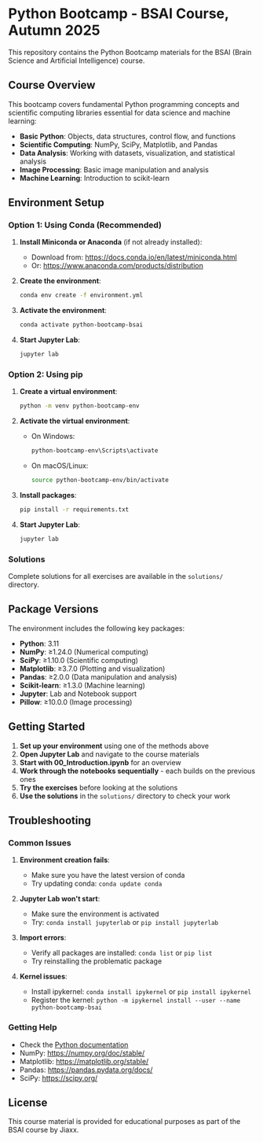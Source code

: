 # Python Bootcamp - BSAI Course, Autumn 2025

This repository contains the Python Bootcamp materials for the BSAI (Brain Science and Artificial Intelligence) course.

## Course Overview

This bootcamp covers fundamental Python programming concepts and scientific computing libraries essential for data science and machine learning:

- **Basic Python**: Objects, data structures, control flow, and functions
- **Scientific Computing**: NumPy, SciPy, Matplotlib, and Pandas
- **Data Analysis**: Working with datasets, visualization, and statistical analysis
- **Image Processing**: Basic image manipulation and analysis
- **Machine Learning**: Introduction to scikit-learn

## Environment Setup

### Option 1: Using Conda (Recommended)

1. **Install Miniconda or Anaconda** (if not already installed):
   - Download from: https://docs.conda.io/en/latest/miniconda.html
   - Or: https://www.anaconda.com/products/distribution

2. **Create the environment**:
   ```bash
   conda env create -f environment.yml
   ```

3. **Activate the environment**:
   ```bash
   conda activate python-bootcamp-bsai
   ```

4. **Start Jupyter Lab**:
   ```bash
   jupyter lab
   ```

### Option 2: Using pip

1. **Create a virtual environment**:
   ```bash
   python -m venv python-bootcamp-env
   ```

2. **Activate the virtual environment**:
   - On Windows:
     ```bash
     python-bootcamp-env\Scripts\activate
     ```
   - On macOS/Linux:
     ```bash
     source python-bootcamp-env/bin/activate
     ```

3. **Install packages**:
   ```bash
   pip install -r requirements.txt
   ```

4. **Start Jupyter Lab**:
   ```bash
   jupyter lab
   ```

### Solutions

Complete solutions for all exercises are available in the `solutions/` directory.

## Package Versions

The environment includes the following key packages:

- **Python**: 3.11
- **NumPy**: ≥1.24.0 (Numerical computing)
- **SciPy**: ≥1.10.0 (Scientific computing)
- **Matplotlib**: ≥3.7.0 (Plotting and visualization)
- **Pandas**: ≥2.0.0 (Data manipulation and analysis)
- **Scikit-learn**: ≥1.3.0 (Machine learning)
- **Jupyter**: Lab and Notebook support
- **Pillow**: ≥10.0.0 (Image processing)

## Getting Started

1. **Set up your environment** using one of the methods above
2. **Open Jupyter Lab** and navigate to the course materials
3. **Start with 00_Introduction.ipynb** for an overview
4. **Work through the notebooks sequentially** - each builds on the previous ones
5. **Try the exercises** before looking at the solutions
6. **Use the solutions** in the `solutions/` directory to check your work

## Troubleshooting

### Common Issues

1. **Environment creation fails**:
   - Make sure you have the latest version of conda
   - Try updating conda: `conda update conda`

2. **Jupyter Lab won't start**:
   - Make sure the environment is activated
   - Try: `conda install jupyterlab` or `pip install jupyterlab`

3. **Import errors**:
   - Verify all packages are installed: `conda list` or `pip list`
   - Try reinstalling the problematic package

4. **Kernel issues**:
   - Install ipykernel: `conda install ipykernel` or `pip install ipykernel`
   - Register the kernel: `python -m ipykernel install --user --name python-bootcamp-bsai`

### Getting Help

- Check the [Python documentation](https://docs.python.org/3/)
- NumPy: https://numpy.org/doc/stable/
- Matplotlib: https://matplotlib.org/stable/
- Pandas: https://pandas.pydata.org/docs/
- SciPy: https://scipy.org/


## License

This course material is provided for educational purposes as part of the BSAI course by Jiaxx.
